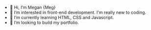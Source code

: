 - 👋 Hi, I’m Megan {Meg}
- 👀 I’m interested in front-end development. I'm really new to coding.
- 🌱 I’m currently learning HTML, CSS and Javascript. 
- 💞️ I’m looking to build my portfolio.


<!---
Msampson05/Msampson05 is a ✨ special ✨ repository because its `README.md` (this file) appears on your GitHub profile.
You can click the Preview link to take a look at your changes.
--->
